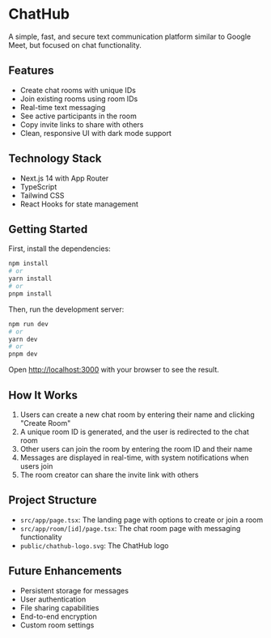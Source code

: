 # ChatHub

A simple, fast, and secure text communication platform similar to Google Meet, but focused on chat functionality.

## Features

- Create chat rooms with unique IDs
- Join existing rooms using room IDs
- Real-time text messaging
- See active participants in the room
- Copy invite links to share with others
- Clean, responsive UI with dark mode support

## Technology Stack

- Next.js 14 with App Router
- TypeScript
- Tailwind CSS
- React Hooks for state management

## Getting Started

First, install the dependencies:

```bash
npm install
# or
yarn install
# or
pnpm install
```

Then, run the development server:

```bash
npm run dev
# or
yarn dev
# or
pnpm dev
```

Open [http://localhost:3000](http://localhost:3000) with your browser to see the result.

## How It Works

1. Users can create a new chat room by entering their name and clicking "Create Room"
2. A unique room ID is generated, and the user is redirected to the chat room
3. Other users can join the room by entering the room ID and their name
4. Messages are displayed in real-time, with system notifications when users join
5. The room creator can share the invite link with others

## Project Structure

- `src/app/page.tsx`: The landing page with options to create or join a room
- `src/app/room/[id]/page.tsx`: The chat room page with messaging functionality
- `public/chathub-logo.svg`: The ChatHub logo

## Future Enhancements

- Persistent storage for messages
- User authentication
- File sharing capabilities
- End-to-end encryption
- Custom room settings
